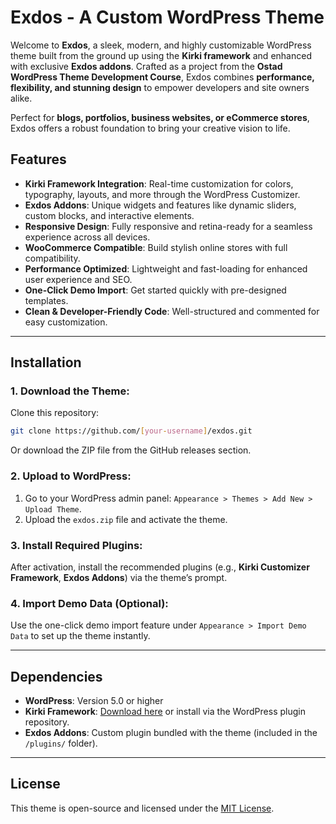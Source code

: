 # Exdos - A Custom WordPress Theme

Welcome to **Exdos**, a sleek, modern, and highly customizable WordPress theme built from the ground up using the **Kirki framework** and enhanced with exclusive **Exdos addons**. Crafted as a project from the **Ostad WordPress Theme Development Course**, Exdos combines **performance, flexibility, and stunning design** to empower developers and site owners alike.

Perfect for **blogs, portfolios, business websites, or eCommerce stores**, Exdos offers a robust foundation to bring your creative vision to life.

## Features

- **Kirki Framework Integration**: Real-time customization for colors, typography, layouts, and more through the WordPress Customizer.
- **Exdos Addons**: Unique widgets and features like dynamic sliders, custom blocks, and interactive elements.
- **Responsive Design**: Fully responsive and retina-ready for a seamless experience across all devices.
- **WooCommerce Compatible**: Build stylish online stores with full compatibility.
- **Performance Optimized**: Lightweight and fast-loading for enhanced user experience and SEO.
- **One-Click Demo Import**: Get started quickly with pre-designed templates.
- **Clean & Developer-Friendly Code**: Well-structured and commented for easy customization.

---

## Installation

### 1. Download the Theme:

Clone this repository:
```bash
git clone https://github.com/[your-username]/exdos.git
```

Or download the ZIP file from the GitHub releases section.

### 2. Upload to WordPress:

1. Go to your WordPress admin panel: `Appearance > Themes > Add New > Upload Theme`.
2. Upload the `exdos.zip` file and activate the theme.

### 3. Install Required Plugins:

After activation, install the recommended plugins (e.g., **Kirki Customizer Framework**, **Exdos Addons**) via the theme’s prompt.

### 4. Import Demo Data (Optional):

Use the one-click demo import feature under `Appearance > Import Demo Data` to set up the theme instantly.

---

## Dependencies

- **WordPress**: Version 5.0 or higher
- **Kirki Framework**: [Download here](https://wordpress.org/plugins/kirki/) or install via the WordPress plugin repository.
- **Exdos Addons**: Custom plugin bundled with the theme (included in the `/plugins/` folder).

---

## License

This theme is open-source and licensed under the [MIT License](LICENSE).


